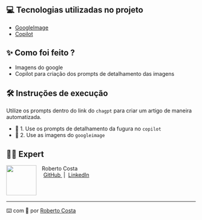 ## 💻 Tecnologias utilizadas no projeto

- [GoogleImage](https://imagens.google,com.br/) 
- [Copilot](https://www.bing.com/search?q=Bing+AI&qs=ds&form=MW00X7&showconv=1)

## ✨ Como foi feito ?

- Imagens do google
- Copilot para criação dos prompts de detalhamento das imagens


## 🛠️ Instruções de execução

Utilize os prompts dentro do link do `chagpt` para criar um artigo de maneira automatizada.

- 🤖 1. Use os prompts de detalhamento da fugura no `copilot`
- 🤖 2. Use as imagens do  `googleimage`


## 👨‍💻 Expert

<p>
    <img 
      align=left 
      margin=10 
      width=80 
      src="https://avatars.githubusercontent.com/u/151440851?v=4"
    />
    <p>&nbsp&nbsp&nbspRoberto Costa<br>
    &nbsp&nbsp&nbsp
    <a 
        href="https://github.com/RobertoAHOW">
        GitHub
    </a>
    &nbsp;|&nbsp;
    <a 
        href="www.linkedin.com/in/robertoascosta/">
        LinkedIn
    </a>
   
<br/><br/>
<p>

---

⌨️ com 💜 por [Roberto Costa](https://github.com/RobertoAHOW)
